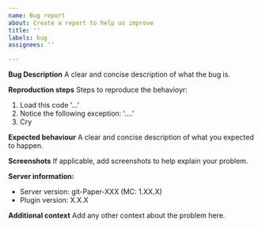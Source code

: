 ```yaml
---
name: Bug report
about: Create a report to help us improve
title: ''
labels: bug
assignees: ''

---
```


**Bug Description**
A clear and concise description of what the bug is.

**Reproduction steps**
Steps to reproduce the behavioyr:
1. Load this code '...'
2. Notice the following exception: '....'
3. Cry

**Expected behaviour**
A clear and concise description of what you expected to happen.

**Screenshots**
If applicable, add screenshots to help explain your problem.

**Server information:**
 - Server version: git-Paper-XXX (MC: 1.XX.X)
 - Plugin version: X.X.X

**Additional context**
Add any other context about the problem here.

